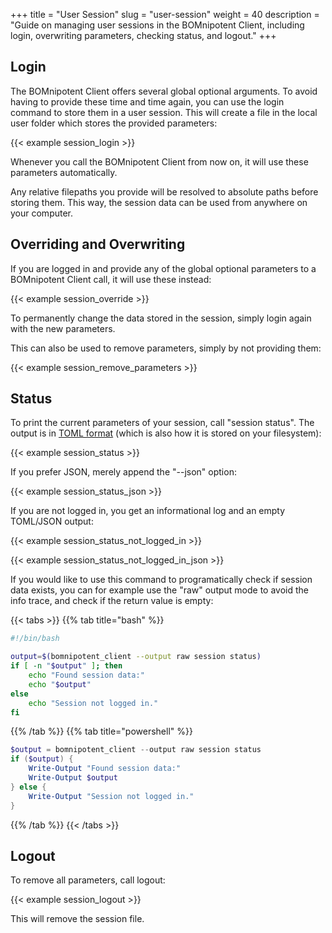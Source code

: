 +++
title = "User Session"
slug = "user-session"
weight = 40
description = "Guide on managing user sessions in the BOMnipotent Client, including login, overwriting parameters, checking status, and logout."
+++

## Login

The BOMnipotent Client offers several global optional arguments. To avoid having to provide these time and time again, you can use the login command to store them in a user session. This will create a file in the local user folder which stores the provided parameters:

{{< example session_login >}}

Whenever you call the BOMnipotent Client from now on, it will use these parameters automatically.

Any relative filepaths you provide will be resolved to absolute paths before storing them. This way, the session data can be used from anywhere on your computer.

## Overriding and Overwriting

If you are logged in and provide any of the global optional parameters to a BOMnipotent Client call, it will use these instead:

{{< example session_override >}}

To permanently change the data stored in the session, simply login again with the new parameters.

This can also be used to remove parameters, simply by not providing them:

{{< example session_remove_parameters >}}

## Status

To print the current parameters of your session, call "session status". The output is in [TOML format](https://toml.io/en/) (which is also how it is stored on your filesystem):

{{< example session_status >}}

If you prefer JSON, merely append the "--json" option:

{{< example session_status_json >}}

If you are not logged in, you get an informational log and an empty TOML/JSON output:

{{< example session_status_not_logged_in >}}

{{< example session_status_not_logged_in_json >}}

If you would like to use this command to programatically check if session data exists, you can for example use the "raw" output mode to avoid the info trace, and check if the return value is empty:

{{< tabs >}}
{{% tab title="bash" %}}
``` bash
#!/bin/bash

output=$(bomnipotent_client --output raw session status)
if [ -n "$output" ]; then
    echo "Found session data:"
    echo "$output"
else
    echo "Session not logged in."
fi
```
{{% /tab %}}
{{% tab title="powershell" %}}
``` ps1
$output = bomnipotent_client --output raw session status
if ($output) {
    Write-Output "Found session data:"
    Write-Output $output
} else {
    Write-Output "Session not logged in."
}
```
{{% /tab %}}
{{< /tabs >}}



## Logout

To remove all parameters, call logout:

{{< example session_logout >}}

This will remove the session file.
